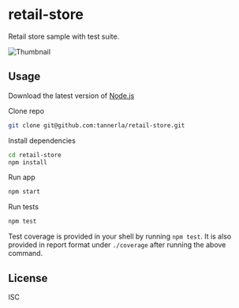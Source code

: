 # retail-store

Retail store sample with test suite.

![Thumbnail](./docs/uml.png)

## Usage

Download the latest version of [Node.js](https://nodejs.org/en/download/)

Clone repo

```bash
git clone git@github.com:tannerla/retail-store.git
```

Install dependencies

```bash
cd retail-store
npm install
```

Run app

```bash
npm start
```

Run tests

```bash
npm test
```

Test coverage is provided in your shell by running `npm test`.  It is also provided in report format under `./coverage` after running the above command.

## License

ISC

